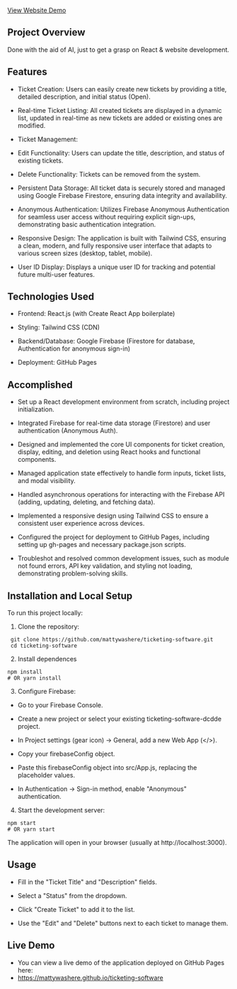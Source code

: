 [View Website Demo](https://mattywashere.github.io/ticketing-software)

<h2> Project Overview </h2>
Done with the aid of AI, just to get a grasp on React & website development.

<h2>Features</h2>

- Ticket Creation: Users can easily create new tickets by providing a title, detailed description, and initial status (Open).

- Real-time Ticket Listing: All created tickets are displayed in a dynamic list, updated in real-time as new tickets are added or existing ones are modified.

- Ticket Management:

- Edit Functionality: Users can update the title, description, and status of existing tickets.

- Delete Functionality: Tickets can be removed from the system.

- Persistent Data Storage: All ticket data is securely stored and managed using Google Firebase Firestore, ensuring data integrity and availability.

- Anonymous Authentication: Utilizes Firebase Anonymous Authentication for seamless user access without requiring explicit sign-ups, demonstrating basic authentication integration.

- Responsive Design: The application is built with Tailwind CSS, ensuring a clean, modern, and fully responsive user interface that adapts to various screen sizes (desktop, tablet, mobile).

- User ID Display: Displays a unique user ID for tracking and potential future multi-user features.

<h2>Technologies Used</h2>

- Frontend: React.js (with Create React App boilerplate)

- Styling: Tailwind CSS (CDN)

- Backend/Database: Google Firebase (Firestore for database, Authentication for anonymous sign-in)

- Deployment: GitHub Pages

<h2>Accomplished</h2>

- Set up a React development environment from scratch, including project initialization.

- Integrated Firebase for real-time data storage (Firestore) and user authentication (Anonymous Auth).

- Designed and implemented the core UI components for ticket creation, display, editing, and deletion using React hooks and functional components.

- Managed application state effectively to handle form inputs, ticket lists, and modal visibility.

- Handled asynchronous operations for interacting with the Firebase API (adding, updating, deleting, and fetching data).

- Implemented a responsive design using Tailwind CSS to ensure a consistent user experience across devices.

- Configured the project for deployment to GitHub Pages, including setting up gh-pages and necessary package.json scripts.

- Troubleshot and resolved common development issues, such as module not found errors, API key validation, and styling not loading, demonstrating problem-solving skills.

<h2>Installation and Local Setup</h2>

To run this project locally:

1. Clone the repository:

```
 git clone https://github.com/mattywashere/ticketing-software.git
 cd ticketing-software
```
2. Install dependences

```
npm install
# OR yarn install
```
3. Configure Firebase:

- Go to your Firebase Console.

- Create a new project or select your existing ticketing-software-dcdde project.

- In Project settings (gear icon) -> General, add a new Web App (</>).

- Copy your firebaseConfig object.

- Paste this firebaseConfig object into src/App.js, replacing the placeholder values.

- In Authentication -> Sign-in method, enable "Anonymous" authentication.

4. Start the development server:

```
npm start
# OR yarn start
```
The application will open in your browser (usually at http://localhost:3000).

<h2>Usage</h2>

- Fill in the "Ticket Title" and "Description" fields.

- Select a "Status" from the dropdown.

- Click "Create Ticket" to add it to the list.

- Use the "Edit" and "Delete" buttons next to each ticket to manage them.

<h2>Live Demo</h2>
  
- You can view a live demo of the application deployed on GitHub Pages here:
- https://mattywashere.github.io/ticketing-software
